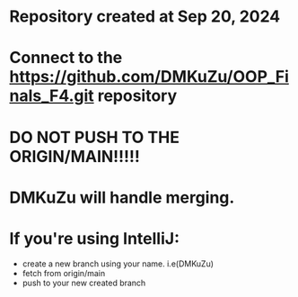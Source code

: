 # Repository created at Sep 20, 2024
# Connect to the https://github.com/DMKuZu/OOP_Finals_F4.git repository

# DO NOT PUSH TO THE ORIGIN/MAIN!!!!!
# DMKuZu will handle merging.

# If you're using IntelliJ:
- create a new branch using your name. i.e(DMKuZu)
- fetch from origin/main
- push to your new created branch

